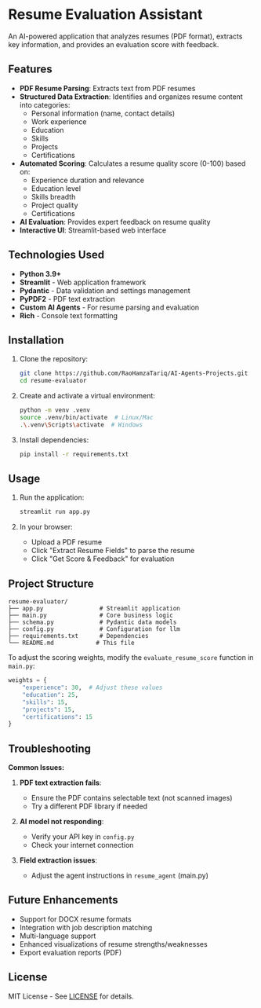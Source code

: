 # Resume Evaluation Assistant

An AI-powered application that analyzes resumes (PDF format), extracts key information, and provides an evaluation score with feedback.

## Features

- **PDF Resume Parsing**: Extracts text from PDF resumes
- **Structured Data Extraction**: Identifies and organizes resume content into categories:
  - Personal information (name, contact details)
  - Work experience
  - Education
  - Skills
  - Projects
  - Certifications
- **Automated Scoring**: Calculates a resume quality score (0-100) based on:
  - Experience duration and relevance
  - Education level
  - Skills breadth
  - Project quality
  - Certifications
- **AI Evaluation**: Provides expert feedback on resume quality
- **Interactive UI**: Streamlit-based web interface

## Technologies Used

- **Python 3.9+**
- **Streamlit** - Web application framework
- **Pydantic** - Data validation and settings management
- **PyPDF2** - PDF text extraction
- **Custom AI Agents** - For resume parsing and evaluation
- **Rich** - Console text formatting

## Installation

1. Clone the repository:
   ```bash
   git clone https://github.com/RaoHamzaTariq/AI-Agents-Projects.git
   cd resume-evaluator
   ```
2. Create and activate a virtual environment:

    ```bash
    python -m venv .venv
    source .venv/bin/activate  # Linux/Mac
    .\.venv\Scripts\activate  # Windows
    ```
3. Install dependencies:

    ```bash
    pip install -r requirements.txt
    ```

## Usage
1. Run the application:

    ```bash
    streamlit run app.py
    ```

2. In your browser:

    - Upload a PDF resume
    - Click "Extract Resume Fields" to parse the resume
    - Click "Get Score & Feedback" for evaluation

## Project Structure

```text
resume-evaluator/
├── app.py                # Streamlit application
├── main.py               # Core business logic
├── schema.py             # Pydantic data models
├── config.py             # Configuration for llm
├── requirements.txt      # Dependencies
└── README.md            # This file

```

To adjust the scoring weights, modify the `evaluate_resume_score` function in `main.py`:

```python
weights = {
    "experience": 30,  # Adjust these values
    "education": 25,
    "skills": 15,
    "projects": 15,
    "certifications": 15
}
```

## Troubleshooting

**Common Issues:**

1. **PDF text extraction fails**:
   - Ensure the PDF contains selectable text (not scanned images)
   - Try a different PDF library if needed

2. **AI model not responding**:
   - Verify your API key in `config.py`
   - Check your internet connection

3. **Field extraction issues**:
   - Adjust the agent instructions in `resume_agent` (main.py)

## Future Enhancements

- Support for DOCX resume formats
- Integration with job description matching
- Multi-language support
- Enhanced visualizations of resume strengths/weaknesses
- Export evaluation reports (PDF)

## License

MIT License - See [LICENSE](LICENSE) for details.